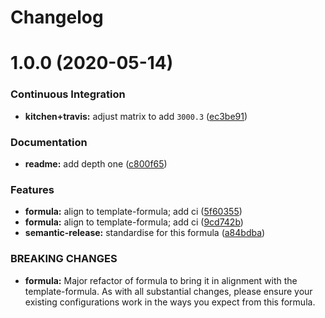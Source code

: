 # Changelog

# 1.0.0 (2020-05-14)


### Continuous Integration

* **kitchen+travis:** adjust matrix to add `3000.3` ([ec3be91](https://github.com/saltstack-formulas/jetbrains-datagrip-formula/commit/ec3be91a9eaf5fd24ac3f3e6d5a83649ee074207))


### Documentation

* **readme:** add depth one ([c800f65](https://github.com/saltstack-formulas/jetbrains-datagrip-formula/commit/c800f65d77a3ab7106aecc112bdbddcbc042267c))


### Features

* **formula:** align to template-formula; add ci ([5f60355](https://github.com/saltstack-formulas/jetbrains-datagrip-formula/commit/5f6035596b008599f484eb57125ff87888c9176c))
* **formula:** align to template-formula; add ci ([9cd742b](https://github.com/saltstack-formulas/jetbrains-datagrip-formula/commit/9cd742bdb55acb934f211eb073a981d4173c959b))
* **semantic-release:** standardise for this formula ([a84bdba](https://github.com/saltstack-formulas/jetbrains-datagrip-formula/commit/a84bdbafd85aa0d4a05f4d4178834aac32b78bb7))


### BREAKING CHANGES

* **formula:** Major refactor of formula to bring it in alignment with the
template-formula. As with all substantial changes, please ensure your
existing configurations work in the ways you expect from this formula.
